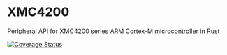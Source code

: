 # XMC4200

Peripheral API for XMC4200 series ARM Cortex-M microcontroller in Rust

[![Coverage Status](https://coveralls.io/repos/github/xmc-rs/xmc4200/badge.svg?branch=master)](https://coveralls.io/github/xmc-rs/xmc4200?branch=master)
